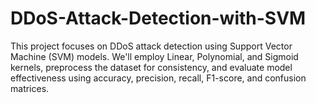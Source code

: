 # DDoS-Attack-Detection-with-SVM
This project focuses on DDoS attack detection using Support Vector Machine (SVM) models. We'll employ Linear, Polynomial, and Sigmoid kernels, preprocess the dataset for consistency, and evaluate model effectiveness using accuracy, precision, recall, F1-score, and confusion matrices.

